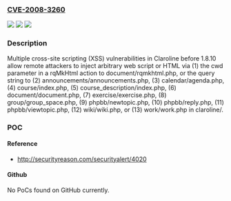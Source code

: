 ### [CVE-2008-3260](https://cve.mitre.org/cgi-bin/cvename.cgi?name=CVE-2008-3260)
![](https://img.shields.io/static/v1?label=Product&message=n%2Fa&color=blue)
![](https://img.shields.io/static/v1?label=Version&message=n%2Fa%20&color=brightgreen)
![](https://img.shields.io/static/v1?label=Vulnerability&message=n%2Fa&color=brightgreen)

### Description

Multiple cross-site scripting (XSS) vulnerabilities in Claroline before 1.8.10 allow remote attackers to inject arbitrary web script or HTML via (1) the cwd parameter in a rqMkHtml action to document/rqmkhtml.php, or the query string to (2) announcements/announcements.php, (3) calendar/agenda.php, (4) course/index.php, (5) course_description/index.php, (6) document/document.php, (7) exercise/exercise.php, (8) group/group_space.php, (9) phpbb/newtopic.php, (10) phpbb/reply.php, (11) phpbb/viewtopic.php, (12) wiki/wiki.php, or (13) work/work.php in claroline/.

### POC

#### Reference
- http://securityreason.com/securityalert/4020

#### Github
No PoCs found on GitHub currently.

